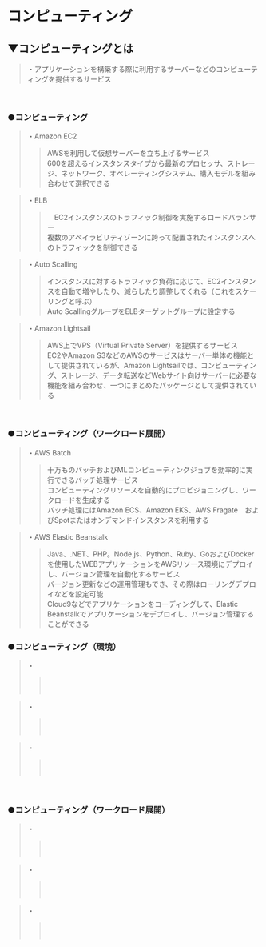 # コンピューティング

## ▼コンピューティングとは
>・アプリケーションを構築する際に利用するサーバーなどのコンピューティングを提供するサービス<br>
<br>

### ●コンピューティング
>・Amazon EC2<br>
>>AWSを利用して仮想サーバーを立ち上げるサービス<br>
>>600を超えるインスタンスタイプから最新のプロセッサ、ストレージ、ネットワーク、オペレーティングシステム、購入モデルを組み合わせて選択できる<br>

>・ELB<br>
>>　EC2インスタンスのトラフィック制御を実施するロードバランサー<br>
>>複数のアベイラビリティゾーンに跨って配置されたインスタンスへのトラフィックを制御できる<br>

>・Auto Scalling<br>
>>インスタンスに対するトラフィック負荷に応じて、EC2インスタンスを自動で増やしたり、減らしたり調整してくれる（これをスケーリングと呼ぶ）<br>
>>Auto ScallingグループをELBターゲットグループに設定する<br>

>・Amazon Lightsail<br>
>>AWS上でVPS（Virtual Private Server）を提供するサービス<br>
>>EC2やAmazon S3などのAWSのサービスはサーバー単体の機能として提供されているが、Amazon Lightsailでは、コンピューティング、ストレージ、データ転送などWebサイト向けサーバーに必要な機能を組み合わせ、一つにまとめたパッケージとして提供されている<br>
<br>

### ●コンピューティング（ワークロード展開）
>・AWS Batch<br>
>>十万ものバッチおよびMLコンピューティングジョブを効率的に実行できるバッチ処理サービス<br>
>>コンピューティングリソースを自動的にプロビジョニングし、ワークロードを生成する<br>
>>バッチ処理にはAmazon ECS、Amazon EKS、AWS Fragate　およびSpotまたはオンデマンドインスタンスを利用する<br>

>・AWS Elastic Beanstalk<br>
>>Java、.NET、PHP。Node.js、Python、Ruby、GoおよびDockerを使用したWEBアプリケーションをAWSリソース環境にデプロイし、バージョン管理を自動化するサービス<br>
>>バージョン更新などの運用管理もでき、その際はローリングデプロイなどを設定可能<br>
>>Cloud9などでアプリケーションをコーディングして、Elastic Beanstalkでアプリケーションをデプロイし、バージョン管理することができる<br>

### ●コンピューティング（環境）
>・<br>
>><br>
>><br>

>・<br>
>><br>
>><br>

>・<br>
>><br>
>><br>
<br>

### ●コンピューティング（ワークロード展開）
>・<br>
>><br>
>><br>

>・<br>
>><br>
>><br>

>・<br>
>><br>
>><br>
<br>
